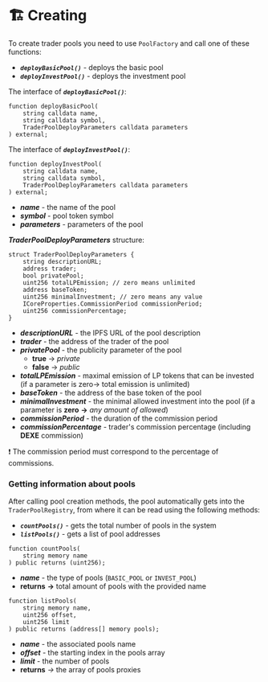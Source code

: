 # 🏗️ Creating

To create trader pools you need to use `PoolFactory` and call one of these functions:
- ***`deployBasicPool()`*** - deploys the basic pool 
- ***`deployInvestPool()`*** - deploys the investment pool

The interface of ***`deployBasicPool()`***:
```solidity
function deployBasicPool(
    string calldata name,
    string calldata symbol,
    TraderPoolDeployParameters calldata parameters
) external;
```

The interface of ***`deployInvestPool()`***:
```solidity
function deployInvestPool(
    string calldata name,
    string calldata symbol,
    TraderPoolDeployParameters calldata parameters
) external;
```
- ***name*** - the name of the pool
- ***symbol*** - pool token symbol 
- ***parameters*** - parameters of the pool

***TraderPoolDeployParameters*** structure:
```solidity
struct TraderPoolDeployParameters {
    string descriptionURL;
    address trader;
    bool privatePool;
    uint256 totalLPEmission; // zero means unlimited
    address baseToken;
    uint256 minimalInvestment; // zero means any value
    ICoreProperties.CommissionPeriod commissionPeriod;
    uint256 commissionPercentage;
}
```
- ***descriptionURL*** - the IPFS URL of the pool description
- ***trader*** - the address of the trader of the pool
- ***privatePool*** - the publicity parameter of the pool 
    - **true** -> *private*
    - **false** -> *public*
- ***totalLPEmission*** - maximal emission of LP tokens that can be invested (if a parameter is zero-> total emission is unlimited)
- ***baseToken*** - the address of the base token of the pool
- ***minimalInvestment*** - the minimal allowed investment into the pool (if a parameter is **zero** **->** *any amount of allowed*)
-  ***commissionPeriod*** - the duration of the commission period
- ***commissionPercentage*** - trader's commission percentage (including **DEXE** commission)

❗ The commission period must correspond to the percentage of commissions.

### Getting information about pools

After calling pool creation methods, the pool automatically gets into the `TraderPoolRegistry`, from where it can be read using the following methods:
- ***`countPools()`*** - gets the total number of pools in the system
- ***`listPools()`*** - gets a list of pool addresses

```solidity
function countPools(
    string memory name
) public returns (uint256);
```
- ***name*** - the type of pools (`BASIC_POOL` or `INVEST_POOL`)
- **returns** **->** total amount of pools with the provided name

```solidity
function listPools(
    string memory name,
    uint256 offset,
    uint256 limit
) public returns (address[] memory pools);
```

- ***name*** - the associated pools name
- ***offset*** - the starting index in the pools array
- ***limit*** - the number of pools
- **returns** *->* the array of pools proxies